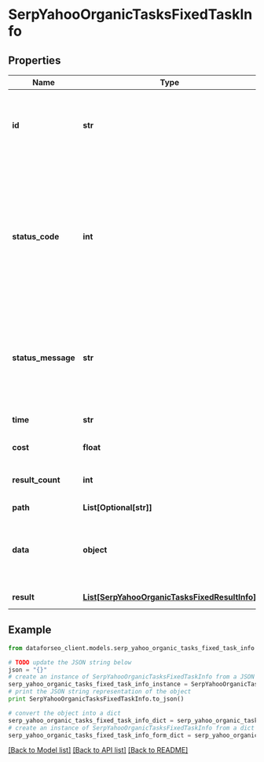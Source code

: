# SerpYahooOrganicTasksFixedTaskInfo


## Properties

Name | Type | Description | Notes
------------ | ------------- | ------------- | -------------
**id** | **str** | task identifier unique task identifier in our system in the UUID format | [optional] 
**status_code** | **int** | status code of the task generated by DataForSEO, can be within the following range: 10000-60000 you can find the full list of the response codes here | [optional] 
**status_message** | **str** | informational message of the task you can find the full list of general informational messages here | [optional] 
**time** | **str** | execution time, seconds | [optional] 
**cost** | **float** | total tasks cost, USD | [optional] 
**result_count** | **int** | number of elements in the result array | [optional] 
**path** | **List[Optional[str]]** | URL path | [optional] 
**data** | **object** | contains the same parameters that you specified in the POST request | [optional] 
**result** | [**List[SerpYahooOrganicTasksFixedResultInfo]**](SerpYahooOrganicTasksFixedResultInfo.md) | array of results | [optional] 

## Example

```python
from dataforseo_client.models.serp_yahoo_organic_tasks_fixed_task_info import SerpYahooOrganicTasksFixedTaskInfo

# TODO update the JSON string below
json = "{}"
# create an instance of SerpYahooOrganicTasksFixedTaskInfo from a JSON string
serp_yahoo_organic_tasks_fixed_task_info_instance = SerpYahooOrganicTasksFixedTaskInfo.from_json(json)
# print the JSON string representation of the object
print SerpYahooOrganicTasksFixedTaskInfo.to_json()

# convert the object into a dict
serp_yahoo_organic_tasks_fixed_task_info_dict = serp_yahoo_organic_tasks_fixed_task_info_instance.to_dict()
# create an instance of SerpYahooOrganicTasksFixedTaskInfo from a dict
serp_yahoo_organic_tasks_fixed_task_info_form_dict = serp_yahoo_organic_tasks_fixed_task_info.from_dict(serp_yahoo_organic_tasks_fixed_task_info_dict)
```
[[Back to Model list]](../README.md#documentation-for-models) [[Back to API list]](../README.md#documentation-for-api-endpoints) [[Back to README]](../README.md)


